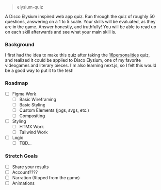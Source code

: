 > elysium-quiz

A Disco Elysium inspired web app quiz. Run through the quiz of roughly 50 questions, answering on a 1 to 5 scale. Your skills will be evaluated, as they are in the game. Answer honestly, and truthfully! You will be able to read up on each skill afterwards and see what your main skill is.

### Background

I first had the idea to make this quiz after taking the [16personalities](https://www.16personalities.com/) quiz, and realized it could be applied to Disco Elysium, one of my favorite videogames and literary pieces. I'm also learning next.js, so I felt this would be a good way to put it to the test!

### Roadmap

- [ ] Figma Work
    - [ ] Basic Wireframing
    - [ ] Basic Styling
    - [ ] Custom Elements (jpgs, svgs, etc.)
    - [ ] Compositing
- [ ] Styling
    - [ ] HTMX Work
    - [ ] Tailwind Work
- [ ] Logic
    - [ ] TBD...

### Stretch Goals

- [ ] Share your results
- [ ] Account????
- [ ] Narration (Ripped from the game)
- [ ] Animations